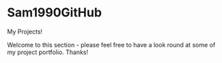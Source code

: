 # Sam1990GitHub
My Projects!

Welcome to this section - please feel free to have a look round at some of my project portfolio.
Thanks!
